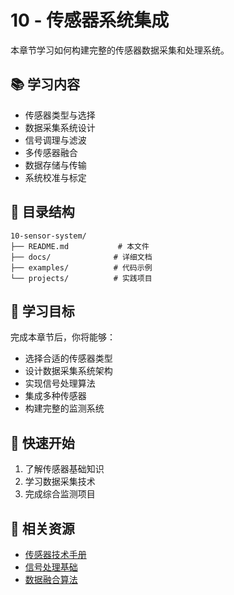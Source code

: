# 10 - 传感器系统集成

本章节学习如何构建完整的传感器数据采集和处理系统。

## 📚 学习内容

- 传感器类型与选择
- 数据采集系统设计
- 信号调理与滤波
- 多传感器融合
- 数据存储与传输
- 系统校准与标定

## 📁 目录结构

```
10-sensor-system/
├── README.md           # 本文件
├── docs/              # 详细文档
├── examples/          # 代码示例
└── projects/          # 实践项目
```

## 🎯 学习目标

完成本章节后，你将能够：

- 选择合适的传感器类型
- 设计数据采集系统架构
- 实现信号处理算法
- 集成多种传感器
- 构建完整的监测系统

## 🚀 快速开始

1. 了解传感器基础知识
2. 学习数据采集技术
3. 完成综合监测项目

## 📖 相关资源

- [传感器技术手册](https://example.com)
- [信号处理基础](https://example.com)
- [数据融合算法](https://example.com)